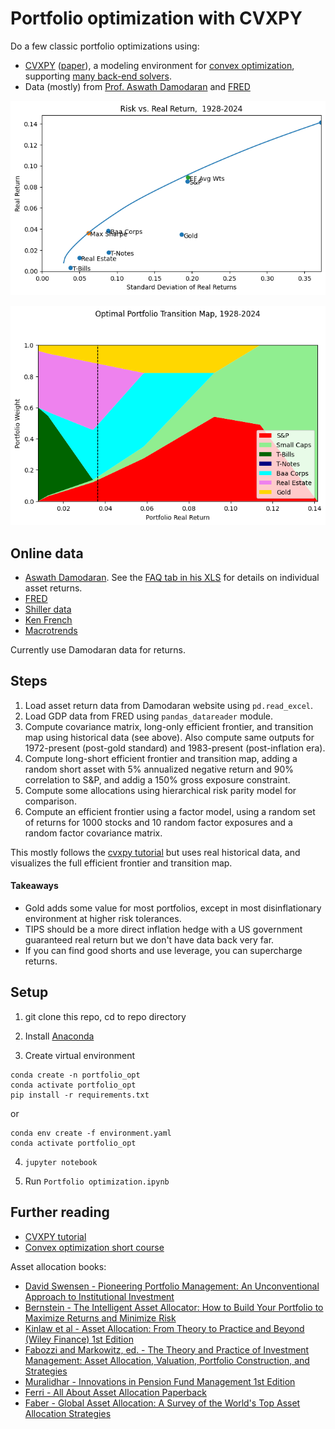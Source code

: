 # Portfolio optimization with CVXPY

Do a few classic portfolio optimizations using:

 - [CVXPY](https://www.cvxpy.org) ([paper](https://arxiv.org/abs/1603.00943)), a modeling environment for [convex optimization](https://web.stanford.edu/~boyd/cvxbook/), supporting [many back-end solvers](https://www.cvxpy.org/tutorial/advanced/index.html#solve-method-options).
 - Data (mostly) from [Prof. Aswath Damodaran](http://pages.stern.nyu.edu/~adamodar/New_Home_Page/datacurrent.html) and [FRED](https://fred.stlouisfed.org/)

![Efficient Frontier](efrontier.png)

![Optimal portfolio transition map](transmap.png)

## Online data

- [Aswath Damodaran](https://pages.stern.nyu.edu/~adamodar/). See the [FAQ tab in his XLS](https://www.stern.nyu.edu/~adamodar/pc/datasets/histretSP.xls) for details on individual asset returns.
- [FRED](https://fred.stlouisfed.org/)
- [Shiller data](http://www.econ.yale.edu/~shiller/data.htm)
- [Ken French](https://mba.tuck.dartmouth.edu/pages/faculty/ken.french/data_library.html)
- [Macrotrends](https://www.macrotrends.net/)

Currently use Damodaran data for returns.

## Steps

1. Load asset return data from Damodaran website using `pd.read_excel`.
2. Load GDP data from FRED using `pandas_datareader` module.
3. Compute covariance matrix, long-only efficient frontier, and transition map using historical data (see above). Also compute same outputs for 1972-present (post-gold standard) and 1983-present (post-inflation era).
4. Compute long-short efficient frontier and transition map, adding a random short asset with 5% annualized negative return and 90% correlation to S&P, and addig a 150% gross exposure constraint.
5. Compute some allocations using hierarchical risk parity model for comparison.
6. Compute an efficient frontier using a factor model, using a random set of returns for 1000 stocks and 10 random factor exposures and a random factor covariance matrix.


This mostly follows the [cvxpy tutorial](https://colab.research.google.com/github/cvxgrp/cvx_short_course/blob/master/applications/portfolio_optimization.ipynb) but uses real historical data, and visualizes the full efficient frontier and transition map.

#### Takeaways 

 - Gold adds some value for most portfolios, except in most disinflationary environment at higher risk tolerances. 
 - TIPS should be a more direct inflation hedge with a US government guaranteed real return but we don't have data back very far.
 - If you can find good shorts and use leverage, you can supercharge returns.
 
## Setup

1. git clone this repo, cd to repo directory

2. Install [Anaconda](https://www.anaconda.com/products/individual)

3. Create virtual environment
```
conda create -n portfolio_opt
conda activate portfolio_opt
pip install -r requirements.txt
```

or
	
```
conda env create -f environment.yaml
conda activate portfolio_opt
```
4. `jupyter notebook`

5. Run `Portfolio optimization.ipynb`

## Further reading

 - [CVXPY tutorial](https://www.cvxpy.org/version/1.1/tutorial/index.html)
 - [Convex optimization short course](https://stanford.edu/~boyd/papers/cvx_short_course.html)

Asset allocation books:

 - [David Swensen - Pioneering Portfolio Management: An Unconventional Approach to Institutional Investment](https://www.amazon.com/Pioneering-Portfolio-Management-Unconventional-Institutional/dp/1416544690)
 - [Bernstein - The Intelligent Asset Allocator: How to Build Your Portfolio to Maximize Returns and Minimize Risk ](https://www.amazon.com/Intelligent-Asset-Allocator-Portfolio-Maximize/dp/1260026647)
 - [Kinlaw et al - Asset Allocation: From Theory to Practice and Beyond (Wiley Finance) 1st Edition](https://www.amazon.com/Asset-Allocation-Theory-Practice-Finance/dp/1119817714)
 - [Fabozzi and Markowitz, ed. - The Theory and Practice of Investment Management: Asset Allocation, Valuation, Portfolio Construction, and Strategies](https://www.amazon.com/Theory-Practice-Investment-Management-Construction/dp/0470929901)
 - [Muralidhar - Innovations in Pension Fund Management 1st Edition](https://www.amazon.com/Innovations-Pension-Fund-Management-Muralidhar/dp/0804745218)
 - [Ferri - All About Asset Allocation Paperback ](https://www.amazon.com/About-Asset-Allocation-Richard-Ferri/dp/0071429581)
 - [Faber - Global Asset Allocation: A Survey of the World's Top Asset Allocation Strategies](https://www.amazon.com/Global-Asset-Allocation-Survey-Strategies/dp/0988679922)
